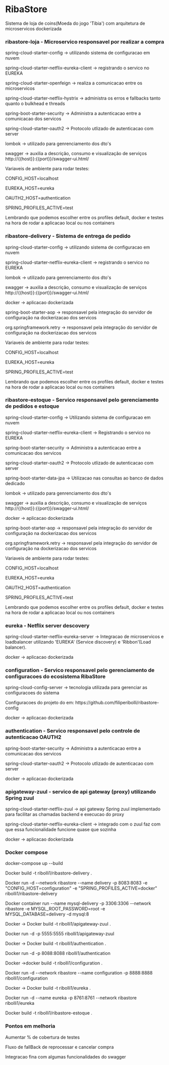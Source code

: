 <h1> RibaStore </h3>
Sistema de loja de coins(Moeda do jogo 'Tibia') com arquitetura de microservicos dockerizada


<h3> ribastore-loja - Microservico responsavel por realizar a compra </h3>

<p> spring-cloud-starter-config -> utilizando sistema de configuracao em nuvem </p>
<p> spring-cloud-starter-netflix-eureka-client -> registrando o servico no EUREKA </p>
<p> spring-cloud-starter-openfeign -> realiza a comunicacao entre os microservicos </p>
<p> spring-cloud-starter-netflix-hystrix -> administra os erros e fallbacks tanto quanto o bulkhead e threads</p>
<p> spring-boot-starter-security -> Administra a autenticacao entre a comunicacao dos servicos
<p> spring-cloud-starter-oauth2 -> Protocolo utlizado de autenticacao com server
<p> lombok -> utilizado para genrenciamento dos dto's </p>
<p> swagger -> auxilia a descrição, consumo e visualização de serviços http://{{host}}:{{port}}/swagger-ui.html/ </p>

<p>Variaveis de ambiente para rodar testes: </p>
<p>CONFIG_HOST=localhost </p>
<p>EUREKA_HOST=eureka </p>
<p>OAUTH2_HOST=authentication </p>
<p>SPRING_PROFILES_ACTIVE=test </p>
<p>Lembrando que podemos escolher entre os profiles default, docker e testes na hora de rodar a aplicacao local ou nos containers<p>

 
<h3> ribastore-delivery - Sistema de entrega de pedido  </h3>

<p> spring-cloud-starter-config -> utilizando sistema de configuracao em nuvem </p>
<p> spring-cloud-starter-netflix-eureka-client -> registrando o servico no EUREKA </p>
<p> lombok -> utilizado para genrenciamento dos dto's </p>
<p> swagger -> auxilia a descrição, consumo e visualização de serviços http://{{host}}:{{port}}/swagger-ui.html/ </p>
<p> docker -> aplicacao dockerizada </p>
<p>spring-boot-starter-aop ->  responsavel pela integração do servidor de configuração na dockerizacao dos servicos</p>
<p>org.springframework.retry -> responsavel pela integração do servidor de configuração na dockerizacao dos servicos</p>

<p>Variaveis de ambiente para rodar testes: </p>
<p>CONFIG_HOST=localhost </p>
<p>EUREKA_HOST=eureka </p>
<p>SPRING_PROFILES_ACTIVE=test </p>
<p>Lembrando que podemos escolher entre os profiles default, docker e testes na hora de rodar a aplicacao local ou nos containers<p>


<h3> ribastore-estoque - Servico responsavel pelo gerenciamento de pedidos e estoque  </h3>

<p> spring-cloud-starter-config -> Utilizando sistema de configuracao em nuvem </p>
<p> spring-cloud-starter-netflix-eureka-client -> Registrando o servico no EUREKA </p>
<p> spring-boot-starter-security -> Administra a autenticacao entre a comunicacao dos servicos
<p> spring-cloud-starter-oauth2 -> Protocolo utlizado de autenticacao com server
<p> spring-boot-starter-data-jpa -> Utilizacao nas consultas ao banco de dados dedicado
<p> lombok -> utilizado para genrenciamento dos dto's </p>
<p> swagger -> auxilia a descrição, consumo e visualização de serviços http://{{host}}:{{port}}/swagger-ui.html/ </p>
<p> docker -> aplicacao dockerizada </p>
<p> spring-boot-starter-aop ->  responsavel pela integração do servidor de configuração na dockerizacao dos servicos</p>
<p> org.springframework.retry -> responsavel pela integração do servidor de configuração na dockerizacao dos servicos</p>

<p>Variaveis de ambiente para rodar testes: </p>
<p>CONFIG_HOST=localhost </p>
<p>EUREKA_HOST=eureka </p>
<p>OAUTH2_HOST=authentication </p>
<p>SPRING_PROFILES_ACTIVE=test </p>
<p>Lembrando que podemos escolher entre os profiles default, docker e testes na hora de rodar a aplicacao local ou nos containers<p>

<h3> eureka - Netflix server descovery </h3>

<p> spring-cloud-starter-netflix-eureka-server -> Integracao de microservicos e loadbalancer utilizando 'EUREKA' (Service discovery) e 'Ribbon'(Load balancer).</p>
<p> docker -> aplicacao dockerizada </p>

 
<h3>configuration - Servico responsavel pelo gerenciamento de configuracoes do ecosistema RibaStore  </h3>

<p> spring-cloud-config-server -> tecnologia utilizada para gerenciar as configuracoes do sistema </p>
<p> Configuracoes do projeto do em: https://github.com/filiperibolli/ribastore-config </p>
<p> docker -> aplicacao dockerizada </p>


<h3> authentication - Servico responsavel pelo controle de autenticacao OAUTH2 </h3>
 
<p> spring-boot-starter-security -> Administra a autenticacao entre a comunicacao dos servicos </p>
<p> spring-cloud-starter-oauth2 -> Protocolo utlizado de autenticacao com server </p>
<p> docker -> aplicacao dockerizada </p>


<h3>apigateway-zuul - servico de api gateway (proxy) utilizando Spring zuul </h3>

<p> spring-cloud-starter-netflix-zuul -> api gateway Spring zuul implementado para facilitar as chamadas backend e execucao do proxy</p>
<p> spring-cloud-starter-netflix-eureka-client -> integrado com o zuul faz com que essa funcionalidade funcione quase que sozinha </p>
<p> docker -> aplicacao dockerizada </p>

<h3> Docker compose </h3>

<p> docker-compose up --build </p>

<p> Docker build -t ribolli1/ribastore-delivery . </p>
<p> Docker run -d --network ribastore --name delivery -p 8083:8083 -e "CONFIG_HOST=configuration" -e "SPRING_PROFILES_ACTIVE=docker" ribolli1/ribastore-delivery</p>
<p> Docker container run --name mysql-delivery -p 3306:3306 --network ribastore -e MYSQL_ROOT_PASSWORD=root -e MYSQL_DATABASE=delivery -d mysql:8 </p>
<p> Docker -> Docker build -t ribolli1/apigateway-zuul . </p>
<p> Docker run -d -p 5555:5555 ribolli1/apigateway-zuul </p>
<p> Docker -> Docker build -t ribolli1/authentication . </p>
<p> Docker run -d -p 8088:8088 ribolli1/authentication </p>
<p> Docker ->docker build -t ribolli1/configuration . </p>
<p> Docker run -d --network ribastore --name configuration -p 8888:8888 ribolli1/configuration </p>
<p> Docker -> Docker build -t ribolli1/eureka . </p>
<p> Docker run -d --name eureka -p 8761:8761 --network ribastore ribolli1/eureka</p>
<p> Docker build -t ribolli1/ribastore-estoque . </p>


<h3> Pontos em melhoria </h3>

<p> Aumentar % de cobertura de testes </p>
<p> Fluxo de fallBack de reprocessar e cancelar compra </p>
<p> Integracao fina com algumas funcionalidades do swagger </p>
